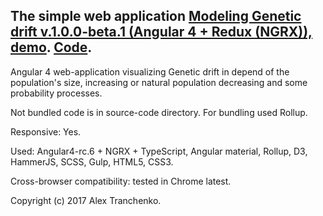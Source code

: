 ## The simple web application [Modeling Genetic drift v.1.0.0-beta.1 (Angular 4 + Redux (NGRX)), demo]( https://sash-ua.github.io/genetic-drift-a4-ngrx-last/ ). [Code]( https://github.com/sash-ua/genetic-drift-a4-ngrx-last ).
 
Angular 4 web-application visualizing Genetic drift in depend of the population's size, increasing or natural population decreasing and some probability processes.

Not bundled code is in source-code directory. For bundling used Rollup.

Responsive: Yes.

Used:  Angular4-rc.6 + NGRX + TypeScript, Angular material, Rollup, D3, HammerJS, SCSS, Gulp, HTML5, CSS3.

Cross-browser compatibility: tested in Chrome latest.


Copyright (c) 2017 Alex Tranchenko.
